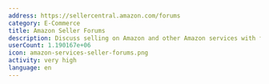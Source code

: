 ```yaml
---
address: https://sellercentral.amazon.com/forums
category: E-Commerce
title: Amazon Seller Forums
description: Discuss selling on Amazon and other Amazon services with fellow sellers
userCount: 1.190167e+06
icon: amazon-services-seller-forums.png
activity: very high
language: en
---
```

